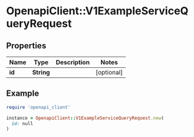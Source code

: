 # OpenapiClient::V1ExampleServiceQueryRequest

## Properties

| Name | Type | Description | Notes |
| ---- | ---- | ----------- | ----- |
| **id** | **String** |  | [optional] |

## Example

```ruby
require 'openapi_client'

instance = OpenapiClient::V1ExampleServiceQueryRequest.new(
  id: null
)
```


